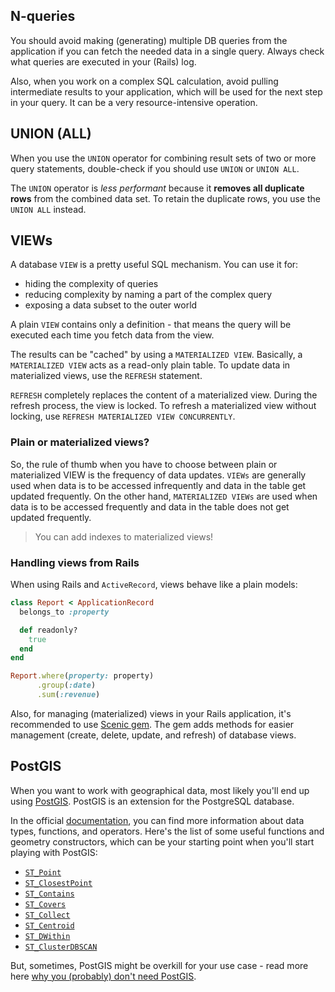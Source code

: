 ## N-queries

You should avoid making (generating) multiple DB queries from the application if you can fetch the needed data in a single query. Always check what queries are executed in your (Rails) log.

Also, when you work on a complex SQL calculation, avoid pulling intermediate results to your application, which will be used for the next step in your query. It can be a very resource-intensive operation.


## UNION (ALL)

When you use the `UNION` operator for combining result sets of two or more query statements, double-check if you should use `UNION` or `UNION ALL`.

The `UNION` operator is *less performant* because it **removes all duplicate rows** from the combined data set.
To retain the duplicate rows, you use the `UNION ALL` instead.


## VIEWs

A database `VIEW` is a pretty useful SQL mechanism. You can use it for:
  * hiding the complexity of queries
  * reducing complexity by naming a part of the complex query
  * exposing a data subset to the outer world

A plain `VIEW` contains only a definition - that means the query will be executed each time you fetch data from the view.

The results can be "cached" by using a `MATERIALIZED VIEW`. Basically, a `MATERIALIZED VIEW` acts as a read-only plain table. To update data in materialized views, use the `REFRESH` statement.

`REFRESH` completely replaces the content of a materialized view. During the refresh process, the view is locked. To refresh a materialized view without locking, use `REFRESH MATERIALIZED VIEW CONCURRENTLY`.


### Plain or materialized views?

So, the rule of thumb when you have to choose between plain or materialized VIEW is the frequency of data updates.
`VIEWs` are generally used when data is to be accessed infrequently and data in the table get updated frequently.
On the other hand, `MATERIALIZED VIEWs` are used when data is to be accessed frequently and data in the table does not get updated frequently.


> You can add indexes to materialized views!


### Handling views from Rails

When using Rails and `ActiveRecord`, views behave like a plain models:

```ruby
class Report < ApplicationRecord
  belongs_to :property

  def readonly?
    true
  end
end

Report.where(property: property)
      .group(:date)
      .sum(:revenue)
```

Also, for managing (materialized) views in your Rails application, it's recommended to use [Scenic gem](https://github.com/scenic-views/scenic).
The gem adds methods for easier management (create, delete, update, and refresh) of database views.


## PostGIS

When you want to work with geographical data, most likely you'll end up using [PostGIS](https://postgis.net/). PostGIS is an extension for the PostgreSQL database.

In the official [documentation](https://postgis.net/docs/), you can find more information about data types, functions, and operators.
Here's the list of some useful functions and geometry constructors, which can be your starting point when you'll start playing with PostGIS:

  * [`ST_Point`](https://postgis.net/docs/ST_Point.html)
  * [`ST_ClosestPoint`](https://postgis.net/docs/ST_ClosestPoint.html)
  * [`ST_Contains`](https://postgis.net/docs/ST_Contains.html)
  * [`ST_Covers`](https://postgis.net/docs/ST_Covers.html)
  * [`ST_Collect`](https://postgis.net/docs/ST_Collect.html)
  * [`ST_Centroid`](https://postgis.net/docs/ST_Centroid.html)
  * [`ST_DWithin`](https://postgis.net/docs/ST_DWithin.html)
  * [`ST_ClusterDBSCAN`](https://postgis.net/docs/ST_ClusterDBSCAN.html)

But, sometimes, PostGIS might be overkill for your use case - read more here [why you (probably) don't need PostGIS](https://blog.rebased.pl/2020/04/07/why-you-probably-dont-need-postgis.html).
